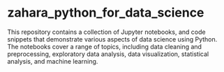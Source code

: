# zahara_python_for_data_science
This repository contains a collection of Jupyter notebooks, and code snippets that demonstrate various aspects of data science using Python. The notebooks cover a range of topics, including data cleaning and preprocessing, exploratory data analysis, data visualization, statistical analysis, and machine learning.
